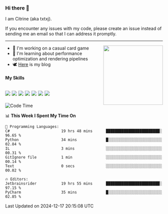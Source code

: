 ### Hi there 👋

I am Citrine (aka txtxj).

If you encounter any issues with my code, please create an issue instead of sending me an email so that I can address it promptly.

---

<img align="right" height="190" src="http://github-profile-summary-cards.vercel.app/api/cards/stats?username=txtxj&theme=vue">

- 🌱 I'm working on a casual card game
- 📖 I'm learning about performance optimization and rendering pipelines
- 🕊️ [Here](https://txtxj.top) is my blog

#### My Skills

![](https://img.shields.io/badge/Unity-000000?logo=unity&logoColor=fff)
![](https://img.shields.io/badge/C%23-239120?logo=csharp&logoColor=fff)
![](https://img.shields.io/badge/Python-3e74a2?logo=python&logoColor=fff)
![](https://img.shields.io/badge/C++-65318e?logo=cplusplus&logoColor=fff)
![](https://img.shields.io/badge/Vue-4FC08D?logo=vuedotjs&logoColor=fff)
![](https://img.shields.io/badge/Blender-f5792a?logo=blender&logoColor=fff)
![](https://img.shields.io/badge/MS%20SQL-cc2927?logo=microsoftsqlserver&logoColor=fff)
---

<!--START_SECTION:waka-->
![Code Time](http://img.shields.io/badge/Code%20Time-2%2C323%20hrs%2016%20mins-blue)

📊 **This Week I Spent My Time On** 

```text
💬 Programming Languages: 
C#                       19 hrs 48 mins      ████████████████████████░   96.65 % 
Python                   34 mins             █░░░░░░░░░░░░░░░░░░░░░░░░   02.84 % 
IL                       3 mins              ░░░░░░░░░░░░░░░░░░░░░░░░░   00.31 % 
GitIgnore file           1 min               ░░░░░░░░░░░░░░░░░░░░░░░░░   00.14 % 
Text                     0 secs              ░░░░░░░░░░░░░░░░░░░░░░░░░   00.02 % 

🔥 Editors: 
Jetbrainsrider           19 hrs 55 mins      ████████████████████████░   97.15 % 
PyCharm                  35 mins             █░░░░░░░░░░░░░░░░░░░░░░░░   02.85 % 
```


 Last Updated on 2024-12-17 20:15:08 UTC
<!--END_SECTION:waka-->

